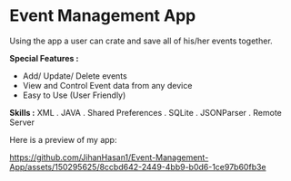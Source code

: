 # Event Management App

Using the app a user can crate and save all of his/her events together. 

**Special Features :**
- Add/ Update/ Delete events
- View and Control Event data from any device
- Easy to Use (User Friendly)

**Skills :** XML . JAVA . Shared Preferences . SQLite . JSONParser . Remote Server

Here is a preview of my app:

https://github.com/JihanHasan1/Event-Management-App/assets/150295625/8ccbd642-2449-4bb9-b0d6-1ce97b60fb3e

